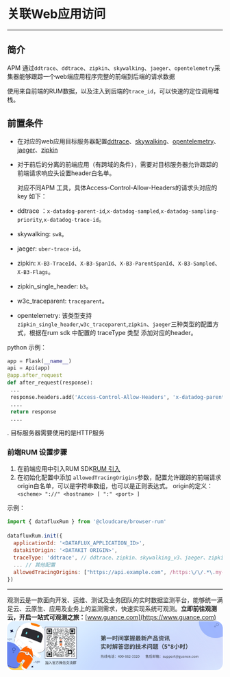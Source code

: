 # 关联Web应用访问
---

## 简介

APM 通过`ddtrace`、`ddtrace`、`zipkin`、`skywalking`、`jaeger`、`opentelemetry`采集器能够跟踪一个web端应用程序完整的前端到后端的请求数据

使用来自前端的RUM数据，以及注入到后端的`trace_id`，可以快速的定位调用堆栈。

## 前置条件

- 在对应的web应用目标服务器配置[ddtrace](https://www.yuque.com/dataflux/datakit/ddtrace)、[skywalking](https://www.yuque.com/dataflux/datakit/skywalking)、[opentelemetry](https://www.yuque.com/dataflux/datakit/opentelemetry)、[jaeger](https://www.yuque.com/dataflux/datakit/jaeger)、[zipkin](https://www.yuque.com/dataflux/datakit/zipkin)
- 对于前后的分离的前端应用（有跨域的条件），需要对目标服务器允许跟踪的前端请求响应头设置header白名单。

  对应不同APM 工具，具体Access-Control-Allow-Headers的请求头对应的key 如下：
    

- ddtrace ：`x-datadog-parent-id`,`x-datadog-sampled`,`x-datadog-sampling-priority`,`x-datadog-trace-id`。
- skywalking: `sw8`。
- jaeger: `uber-trace-id`。
- zipkin:  `X-B3-TraceId`、`X-B3-SpanId`、`X-B3-ParentSpanId`、`X-B3-Sampled`、`X-B3-Flags`。
- zipkin_single_header:  `b3`。
- w3c_traceparent: `traceparent`。
- opentelemetry:   该类型支持 `zipkin_single_header`,`w3c_traceparent`,`zipkin`、`jaeger`三种类型的配置方式，根据在rum  sdk 中配置的 traceType 类型 添加对应的header。


python 示例：

```python
app = Flask(__name__)
api = Api(app)
@app.after_request
def after_request(response):
 ...
 response.headers.add('Access-Control-Allow-Headers', 'x-datadog-parent-id,x-datadog-sampled,x-datadog-sampling-priority,x-datadog-trace-id')
 ....
 return response
 ....
```

. 目标服务器需要使用的是HTTP服务

### 前端RUM 设置步骤

1. 在前端应用中引入RUM SDK[RUM 引入](https://www.yuque.com/dataflux/doc/eqs7v2#852abae7)
2. 在初始化配置中添加 `allowedTracingOrigins`参数，配置允许跟踪的前端请求origin白名单，可以是字符串数组，也可以是正则表达式。 origin的定义：`<scheme> "://" <hostname> [ ":" <port> ]`

示例：

```javascript
import { datafluxRum } from '@cloudcare/browser-rum'

datafluxRum.init({
  applicationId: '<DATAFLUX_APPLICATION_ID>',
  datakitOrigin: '<DATAKIT ORIGIN>',
  traceType: 'ddtrace', // ddtrace、zipkin、skywalking_v3、jaeger、zipkin_single_header、w3c_traceparent
  ... // 其他配置
  allowedTracingOrigins: ["https://api.example.com", /https:\/\/.*\.my-api-domain\.com/]
})
```



---

观测云是一款面向开发、运维、测试及业务团队的实时数据监测平台，能够统一满足云、云原生、应用及业务上的监测需求，快速实现系统可观测。**立即前往观测云，开启一站式可观测之旅：**[www.guance.com](https://www.guance.com)
![](../img/logo_2.png)
